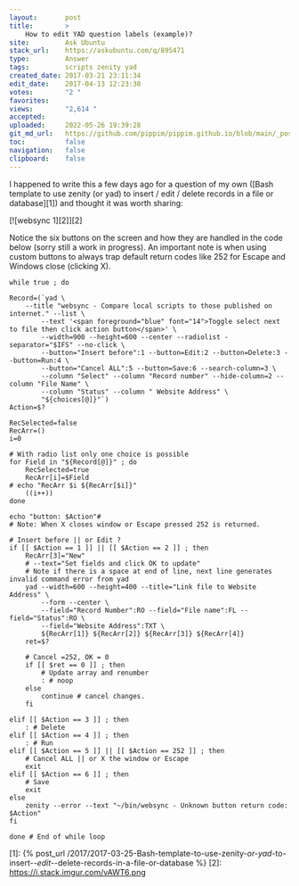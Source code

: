 ```yaml
---
layout:       post
title:        >
    How to edit YAD question labels (example)?
site:         Ask Ubuntu
stack_url:    https://askubuntu.com/q/895471
type:         Answer
tags:         scripts zenity yad
created_date: 2017-03-21 23:11:34
edit_date:    2017-04-13 12:23:38
votes:        "2 "
favorites:    
views:        "2,614 "
accepted:     
uploaded:     2022-05-26 19:39:28
git_md_url:   https://github.com/pippim/pippim.github.io/blob/main/_posts/2017/2017-03-21-How-to-edit-YAD-question-labels-_example__.md
toc:          false
navigation:   false
clipboard:    false
---
```


I happened to write this a few days ago for a question of my own ([Bash template to use zenity (or yad) to insert / edit / delete records in a file or database][1]) and thought it was worth sharing:

[![websync 1][2]][2]

Notice the six buttons on the screen and how they are handled in the code below (sorry still a work in progress). An important note is when using custom buttons to always trap default return codes like 252 for Escape and Windows close (clicking X).

``` 
while true ; do

Record=(`yad \
	--title "websync - Compare local scripts to those published on internet." --list \
        --text '<span foreground="blue" font="14">Toggle select next to file then click action button</span>' \
        --width=900 --height=600 --center --radiolist -separator="$IFS" --no-click \
        --button="Insert before":1 --button=Edit:2 --button=Delete:3 --button=Run:4 \
        --button="Cancel ALL":5 --button=Save:6 --search-column=3 \
        --column "Select" --column "Record number" --hide-column=2 --column "File Name" \
        --column "Status" --column " Website Address" \
        "${choices[@]}"`)
Action=$?

RecSelected=false
RecArr=()
i=0

# With radio list only one choice is possible
for Field in "${Record[@]}" ; do
    RecSelected=true
    RecArr[i]=$Field
# echo "RecArr $i ${RecArr[$i]}"
    ((i++))
done

echo "button: $Action"# 
# Note: When X closes window or Escape pressed 252 is returned.

# Insert before || or Edit ?
if [[ $Action == 1 ]] || [[ $Action == 2 ]] ; then
    RecArr[3]="New"
    # --text="Set fields and click OK to update" 
    # Note if there is a space at end of line, next line generates invalid command error from yad
    yad --width=600 --height=400 --title="Link file to Website Address" \
        --form --center \
        --field="Record Number":RO --field="File name":FL --field="Status":RO \
        --field="Website Address":TXT \
        ${RecArr[1]} ${RecArr[2]} ${RecArr[3]} ${RecArr[4]}
    ret=$?

    # Cancel =252, OK = 0
    if [[ $ret == 0 ]] ; then
        # Update array and renumber
        : # noop
    else
        continue # cancel changes.
    fi

elif [[ $Action == 3 ]] ; then
    : # Delete
elif [[ $Action == 4 ]] ; then
    : # Run
elif [[ $Action == 5 ]] || [[ $Action == 252 ]] ; then
    # Cancel ALL || or X the window or Escape
    exit
elif [[ $Action == 6 ]] ; then
    # Save
    exit
else
    zenity --error --text "~/bin/websync - Unknown button return code: $Action"
fi

done # End of while loop
```


  [1]: {% post_url /2017/2017-03-25-Bash-template-to-use-zenity-_or-yad_-to-insert-_-edit-_-delete-records-in-a-file-or-database %}
  [2]: https://i.stack.imgur.com/vAWT6.png
